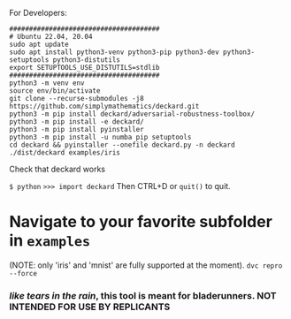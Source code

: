 
For Developers:
```
######################################
# Ubuntu 22.04, 20.04
sudo apt update
sudo apt install python3-venv python3-pip python3-dev python3-setuptools python3-distutils
export SETUPTOOLS_USE_DISTUTILS=stdlib
######################################
python3 -m venv env
source env/bin/activate
git clone --recurse-submodules -j8 https://github.com/simplymathematics/deckard.git
python3 -m pip install deckard/adversarial-robustness-toolbox/
python3 -m pip install -e deckard/
python3 -m pip install pyinstaller
python3 -m pip install -u numba pip setuptools
cd deckard && pyinstaller --onefile deckard.py -n deckard
./dist/deckard examples/iris
```

Check that deckard works

```$ python```
```>>> import deckard```
Then CTRL+D or `quit()` to quit.
# Navigate to your favorite subfolder in `examples`
(NOTE: only 'iris' and 'mnist' are fully supported at the moment).
```dvc repro --force```
### _like tears in the rain_, this tool is meant for bladerunners. NOT INTENDED FOR USE BY REPLICANTS
